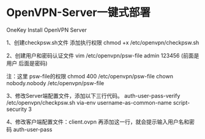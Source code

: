 # OpenVPN-Server一键式部署
OneKey Install OpenVPN Server

1、创建checkpsw.sh文件
添加执行权限
chmod +x /etc/openvpn/checkpsw.sh

2、创建用户和密码认证文件
vim /etc/openvpn/psw-file
admin 123456 (前面是用户 后面是密码)

注：这里 psw-file的权限
chmod 400 /etc/openvpn/psw-file
chown nobody.nobody /etc/openvpn/psw-file
 
3、修改Server端配置文件，添加以下三行代码。
auth-user-pass-verify /etc/openvpn/checkpsw.sh via-env
username-as-common-name
script-security 3

4、修改客户端配置文件：client.ovpn
再添加这一行，就会提示输入用户名和密码
auth-user-pass
